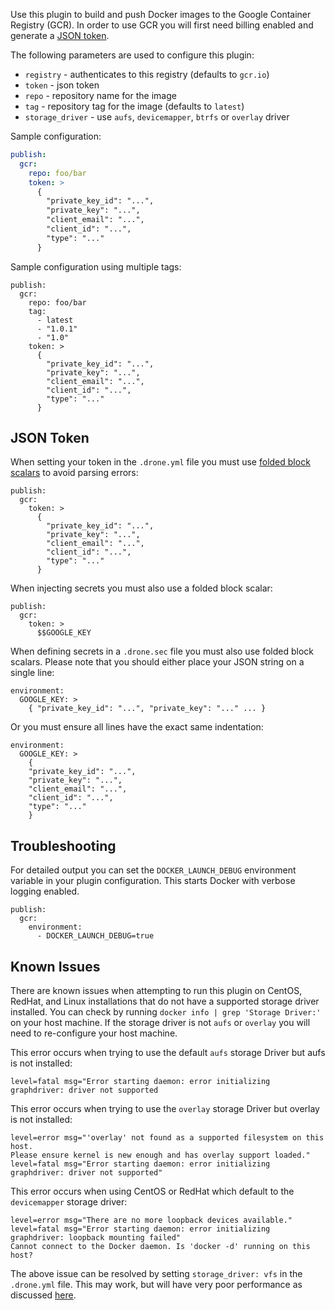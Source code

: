 Use this plugin to build and push Docker images to the Google Container Registry (GCR). In order to use GCR you will first need billing enabled and generate a [JSON token](https://developers.google.com/console/help/new/#serviceaccounts).

The following parameters are used to configure this plugin:

* `registry` - authenticates to this registry (defaults to `gcr.io`)
* `token` - json token
* `repo` - repository name for the image
* `tag` - repository tag for the image (defaults to `latest`)
* `storage_driver` - use `aufs`, `devicemapper`, `btrfs` or `overlay` driver

Sample configuration:

```yaml
publish:
  gcr:
    repo: foo/bar
    token: >
      {
        "private_key_id": "...",
        "private_key": "...",
        "client_email": "...",
        "client_id": "...",
        "type": "..."
      }
```

Sample configuration using multiple tags:

```
publish:
  gcr:
    repo: foo/bar
    tag:
      - latest
      - "1.0.1"
      - "1.0"
    token: >
      {
        "private_key_id": "...",
        "private_key": "...",
        "client_email": "...",
        "client_id": "...",
        "type": "..."
      }
```

## JSON Token

When setting your token in the `.drone.yml` file you must use [folded block scalars](http://www.yaml.org/spec/1.2/spec.html#id2796251) to avoid parsing errors:

```
publish:
  gcr:
    token: >
      {
        "private_key_id": "...",
        "private_key": "...",
        "client_email": "...",
        "client_id": "...",
        "type": "..."
      }
```

When injecting secrets you must also use a folded block scalar:

```
publish:
  gcr:
    token: >
      $$GOOGLE_KEY
```

When defining secrets in a `.drone.sec` file you must also use folded block scalars. Please note that you should either place your JSON string on a single line:

```
environment:
  GOOGLE_KEY: >
    { "private_key_id": "...", "private_key": "..." ... }

```

Or you must ensure all lines have the exact same indentation:

```
environment:
  GOOGLE_KEY: >
    {
    "private_key_id": "...",
    "private_key": "...",
    "client_email": "...",
    "client_id": "...",
    "type": "..."
    }

```

## Troubleshooting

For detailed output you can set the `DOCKER_LAUNCH_DEBUG` environment variable in your plugin configuration. This starts Docker with verbose logging enabled.

```
publish:
  gcr:
    environment:
      - DOCKER_LAUNCH_DEBUG=true
```

## Known Issues

There are known issues when attempting to run this plugin on CentOS, RedHat, and Linux installations that do not have a supported storage driver installed. You can check by running `docker info | grep 'Storage Driver:'` on your host machine. If the storage driver is not `aufs` or `overlay` you will need to re-configure your host machine.

This error occurs when trying to use the default `aufs` storage Driver but aufs is not installed:

```
level=fatal msg="Error starting daemon: error initializing graphdriver: driver not supported
```

This error occurs when trying to use the `overlay` storage Driver but overlay is not installed:

```
level=error msg="'overlay' not found as a supported filesystem on this host.
Please ensure kernel is new enough and has overlay support loaded." 
level=fatal msg="Error starting daemon: error initializing graphdriver: driver not supported"
```

This error occurs when using CentOS or RedHat which default to the `devicemapper` storage driver:

```
level=error msg="There are no more loopback devices available." 
level=fatal msg="Error starting daemon: error initializing graphdriver: loopback mounting failed" 
Cannot connect to the Docker daemon. Is 'docker -d' running on this host?
```

The above issue can be resolved by setting `storage_driver: vfs` in the `.drone.yml` file. This may work, but will have very poor performance as discussed [here](https://github.com/rancher/docker-from-scratch/issues/20).
